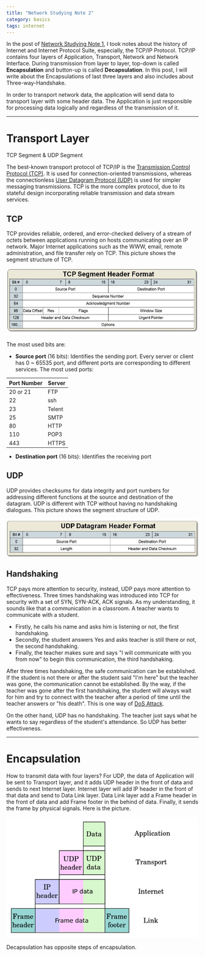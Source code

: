 ```yaml
---
title: "Network Studying Note 2"
category: basics
tags: internet
---
```


In the post of [Network Studying Note 1](/2017/03/19/network_studying_note_1), I took notes about the history of Internet and Internet Protocol Suite, especially, the TCP/IP Protocol. TCP/IP contains four layers of Application, Transport, Network and Network Interface. During transmission from layer to layer, top-down is called **Encapsulation** and button-up is called **Decapsulation**. In this post, I will write about the Encapsulations of last three layers and also includes about Three-way-Handshake.

In order to transport network data, the application will send data to transport layer with some header data. The Application is just responsible for processing data logically and regardless of the transmission of it.

-------------------------------------------------------------------------------

# Transport Layer

TCP Segment & UDP Segment

The best-known transport protocol of TCP/IP is the [Transmission Control Protocol (TCP)](https://en.wikipedia.org/wiki/Transmission_Control_Protocol). It is used for connection-oriented transmissions, whereas the connectionless [User Datagram Protocol (UDP)](https://en.wikipedia.org/wiki/User_Datagram_Protocol) is used for simpler messaging transmissions. TCP is the more complex protocol, due to its stateful design incorporating reliable transmission and data stream services.

## TCP

TCP provides reliable, ordered, and error-checked delivery of a stream of octets between applications running on hosts communicating over an IP network. Major Internet applications such as the WWW, email, remote administration, and file transfer rely on TCP. This picture shows the segment structure of TCP.

![tcp_segment](https://raw.githubusercontent.com/simcookies/image-host/master/imgs/20201102143331.png)

The most used bits are:

* **Source port** (16 bits): Identifies the sending port. Every server or client has 0 ~ 65535 port, and different ports are corresponding to different services. The most used ports:


|Port Number|Server|
|--|------|
|20 or 21|FTP|
|22|ssh|
|23|Telent|
|25|SMTP|
|80|HTTP|
|110|POP3|
|443|HTTPS|

- **Destination port** (16 bits): Identifies the receiving port

## UDP

UDP provides checksums for data integrity and port numbers for addressing different functions at the source and destination of the datagram. UDP is different with TCP without having no handshaking dialogues. This picture shows the segment structure of UDP.

![udp_segment](https://raw.githubusercontent.com/simcookies/image-host/master/imgs/20201102143500.png)

## Handshaking

TCP pays more attention to security, instead, UDP pays more attention to effectiveness. Three times handshaking was introduced into TCP for security with a set of SYN, SYN-ACK, ACK signals. As my understanding, it sounds like that a communication in a classroom. A teacher wants to communicate with a student. 

- Firstly, he calls his name and asks him is listening or not, the first handshaking.
- Secondly, the student answers Yes and asks teacher is still there or not, the second handshaking.
- Finally, the teacher makes sure and says "I will communicate with you from now" to begin this communication, the third handshaking.

After three times handshaking, the safe communication can be established. If the student is not there or after the student said "I'm here" but the teacher was gone, the communication cannot be established. By the way, if the teacher was gone after the first handshaking, the student will always wait for him and try to connect with the teacher after a period of time until the teacher answers or "his death".
This is one way of [DoS Attack](https://en.wikipedia.org/wiki/Denial-of-service_attack).

On the other hand, UDP has no handshaking. The teacher just says what he wants to say regardless of the student's attendance. So UDP has better effectiveness.

-------------------------------------------------------------------------------

# Encapsulation

How to transmit data with four layers? For UDP, the data of Application will be sent to Transport layer, and it adds UDP header in the front of data and sends to next Internet layer. Internet layer will add IP header in the front of that data and send to Data Link layer. Data Link layer add a Frame header in the front of data and add Frame footer in the behind of data. Finally, it sends the frame by physical signals. Here is the picture.

![encapsulation](https://raw.githubusercontent.com/simcookies/image-host/master/imgs/20201102143533.png)

Decapsulation has opposite steps of encapsulation.

